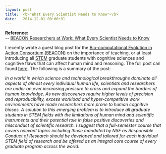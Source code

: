 ```yaml
---
layout: post
title:  <b>"What Every Scientist Needs to Know"</b>
date:   2014-12-01 00:00:01
---
```

<b> Reference: </b><br>
  --  <a href="http://beacon-center.org/blog/2014/12/01/beacon-researchers-at-work-what-every-scientist-needs-to-know/" target="_blank">BEACON Researchers at Work: What Every Scientist Needs to Know</a><br>

I recently wrote a guest blog post for the <a href="http://beacon-center.org/" target="_blank">Bio-computational Evolution in Action Consortium (BEACON)</a> on the importance of teaching, or at least introducing all <a href="https://en.wikipedia.org/wiki/STEM_fields" target="_blank">STEM</a> graduate students with cognitive sciences and cognitive flaws that can affect human mind and reasoning. The full post can found <a href="http://beacon-center.org/blog/2014/12/01/beacon-researchers-at-work-what-every-scientist-needs-to-know/" target="_blank">here</a>. The following is a summary of the post:

<i> In a world in which science and technological breakthroughs dominate all aspects of almost every individual human life, scientists and researchers are under an ever increasing pressure to cross and expand the borders of human knowledge. As new discoveries require higher levels of precision and reproducibility, excess workload and hyper-competitive work environments have made researchers more prone to human cognitive biases. A solution to this emerging problem is to introduce all graduate students in STEM fields with the limitations of human mind and scientific instruments and their potential role in false positive discoveries and misconduct of scientific research. I suggest that a full-semester course that covers relevant topics including those mandated by NSF as Responsible Conduct of Research should be developed and tailored for each individual STEM field of research and be offered as an integral core course of every graduate program across the world.</i>
<br><br>






